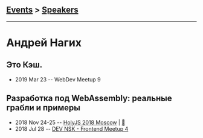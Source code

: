 ## [Events](../README.md) > [Speakers](../speakers.md)
---

# Андрей Нагих

## Это Кэш.
- 2019 Mar 23 -- WebDev Meetup 9    
## Разработка под WebAssembly: реальные грабли и примеры
- 2018 Nov 24-25 -- [HolyJS 2018 Moscow](https://www.youtube.com/watch?v=uqG9DiT80UE)  | [:notebook:](https://assets.ctfassets.net/nn534z2fqr9f/6x7SlpJ7TqwWsAmK0AUkCW/0213f29f4d8123a578e6f6faa61a312d/Andrey_Nagikh_Razrabotka_pod_WebAssembly__realnyye_grabli_i_primery.pdf)  
- 2018 Jul 28 -- [DEV NSK - Frontend Meetup 4](https://www.youtube.com/watch?v=XXiJ1yrbXcs)    
